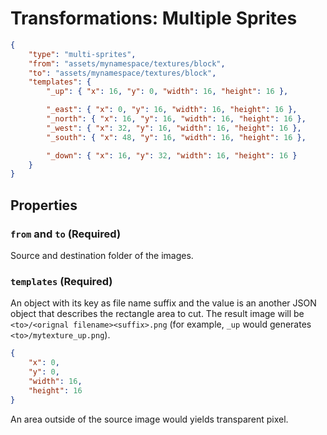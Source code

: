 # Transformations: Multiple Sprites
```json
{
    "type": "multi-sprites",
    "from": "assets/mynamespace/textures/block",
    "to": "assets/mynamespace/textures/block",
    "templates": {
        "_up": { "x": 16, "y": 0, "width": 16, "height": 16 },

        "_east": { "x": 0, "y": 16, "width": 16, "height": 16 },
        "_north": { "x": 16, "y": 16, "width": 16, "height": 16 },
        "_west": { "x": 32, "y": 16, "width": 16, "height": 16 },
        "_south": { "x": 48, "y": 16, "width": 16, "height": 16 },

        "_down": { "x": 16, "y": 32, "width": 16, "height": 16 }
    }
}
```

## Properties
### ``from`` and ``to`` (Required)
Source and destination folder of the images.

### ``templates`` (Required)
An object with its key as file name suffix and the value is an another JSON object that describes the rectangle area to cut. The result image will be ``<to>/<orignal filename><suffix>.png`` (for example, ``_up`` would generates ``<to>/mytexture_up.png``).

```json
{
    "x": 0,
    "y": 0,
    "width": 16,
    "height": 16
}
```

An area outside of the source image would yields transparent pixel.
